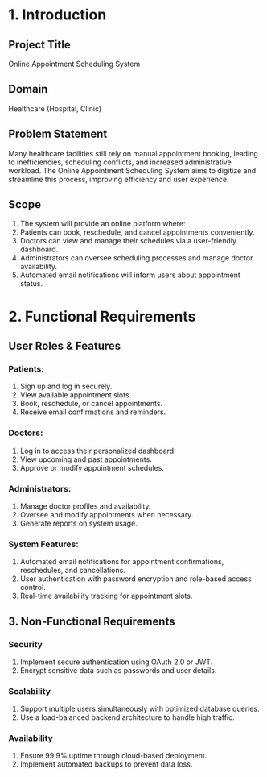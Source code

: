 # 1. Introduction

## Project Title
Online Appointment Scheduling System

## Domain
Healthcare (Hospital, Clinic)

## Problem Statement
Many healthcare facilities still rely on manual appointment booking, leading to inefficiencies, scheduling conflicts, and increased administrative workload. The Online Appointment Scheduling System aims to digitize and streamline this process, improving efficiency and user experience.

## Scope
1. The system will provide an online platform where:
2. Patients can book, reschedule, and cancel appointments conveniently.
3. Doctors can view and manage their schedules via a user-friendly dashboard.
4. Administrators can oversee scheduling processes and manage doctor availability.
5. Automated email notifications will inform users about appointment status.

# 2. Functional Requirements

## User Roles & Features
### Patients:
1. Sign up and log in securely.
2. View available appointment slots.
3. Book, reschedule, or cancel appointments.
5. Receive email confirmations and reminders.

### Doctors:
1. Log in to access their personalized dashboard.
2. View upcoming and past appointments.
3. Approve or modify appointment schedules.

### Administrators:
1. Manage doctor profiles and availability.
2. Oversee and modify appointments when necessary.
3. Generate reports on system usage.

### System Features:
1. Automated email notifications for appointment confirmations, reschedules, and cancellations.
2. User authentication with password encryption and role-based access control.
3. Real-time availability tracking for appointment slots.

## 3. Non-Functional Requirements
### Security
1. Implement secure authentication using OAuth 2.0 or JWT.
2. Encrypt sensitive data such as passwords and user details.

### Scalability
1. Support multiple users simultaneously with optimized database queries.
2. Use a load-balanced backend architecture to handle high traffic.

### Availability
1. Ensure 99.9% uptime through cloud-based deployment.
2. Implement automated backups to prevent data loss.
